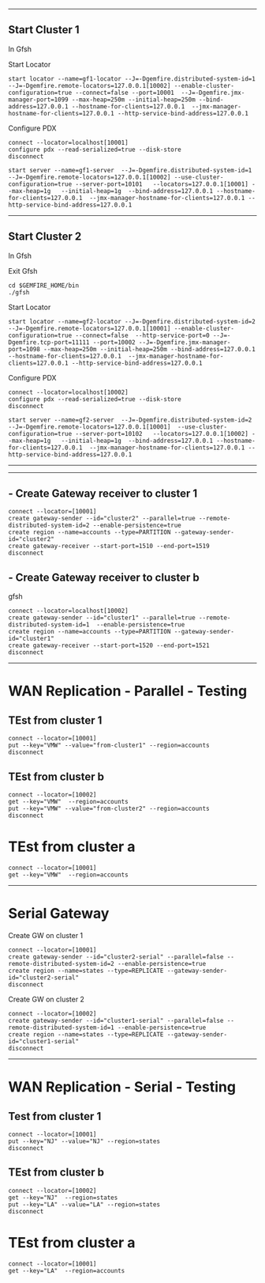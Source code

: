 -------------------------------------
## Start Cluster 1
In Gfsh

Start Locator
```shell
start locator --name=gf1-locator --J=-Dgemfire.distributed-system-id=1    --J=-Dgemfire.remote-locators=127.0.0.1[10002] --enable-cluster-configuration=true --connect=false --port=10001  --J=-Dgemfire.jmx-manager-port=1099 --max-heap=250m --initial-heap=250m --bind-address=127.0.0.1 --hostname-for-clients=127.0.0.1  --jmx-manager-hostname-for-clients=127.0.0.1 --http-service-bind-address=127.0.0.1
```
Configure PDX

```shell
connect --locator=localhost[10001]
configure pdx --read-serialized=true --disk-store
disconnect
```

```shell
start server --name=gf1-server  --J=-Dgemfire.distributed-system-id=1   --J=-Dgemfire.remote-locators=127.0.0.1[10002] --use-cluster-configuration=true --server-port=10101   --locators=127.0.0.1[10001] --max-heap=1g   --initial-heap=1g  --bind-address=127.0.0.1 --hostname-for-clients=127.0.0.1  --jmx-manager-hostname-for-clients=127.0.0.1 --http-service-bind-address=127.0.0.1
```


-------------------------------------
## Start Cluster 2
In Gfsh

Exit Gfsh

```shell
cd $GEMFIRE_HOME/bin
./gfsh
```

Start Locator
```shell
start locator --name=gf2-locator --J=-Dgemfire.distributed-system-id=2   --J=-Dgemfire.remote-locators=127.0.0.1[10001] --enable-cluster-configuration=true --connect=false  --http-service-port=0 --J=-Dgemfire.tcp-port=11111 --port=10002 --J=-Dgemfire.jmx-manager-port=1098 --max-heap=250m --initial-heap=250m --bind-address=127.0.0.1 --hostname-for-clients=127.0.0.1  --jmx-manager-hostname-for-clients=127.0.0.1 --http-service-bind-address=127.0.0.1 
```
Configure PDX

```shell
connect --locator=localhost[10002]
configure pdx --read-serialized=true --disk-store
disconnect
```

```shell
start server --name=gf2-server  --J=-Dgemfire.distributed-system-id=2  --J=-Dgemfire.remote-locators=127.0.0.1[10001]  --use-cluster-configuration=true --server-port=10102   --locators=127.0.0.1[10002] --max-heap=1g   --initial-heap=1g  --bind-address=127.0.0.1 --hostname-for-clients=127.0.0.1  --jmx-manager-hostname-for-clients=127.0.0.1 --http-service-bind-address=127.0.0.1
```

--------
--------------------


## - Create Gateway receiver to cluster 1

```shell
connect --locator=[10001]
create gateway-sender --id="cluster2" --parallel=true --remote-distributed-system-id=2 --enable-persistence=true 
create region --name=accounts --type=PARTITION --gateway-sender-id="cluster2"
create gateway-receiver --start-port=1510 --end-port=1519
disconnect
```


## - Create Gateway receiver to cluster b


gfsh

```shell
connect --locator=localhost[10002]
create gateway-sender --id="cluster1" --parallel=true --remote-distributed-system-id=1  --enable-persistence=true
create region --name=accounts --type=PARTITION --gateway-sender-id="cluster1"
create gateway-receiver --start-port=1520 --end-port=1521
disconnect
```

------------------------------------------
# WAN Replication - Parallel - Testing

## TEst from cluster 1


```shell
connect --locator=[10001]
put --key="VMW" --value="from-cluster1" --region=accounts
disconnect
```



## TEst from cluster b

```shell
connect --locator=[10002]
get --key="VMW"  --region=accounts
put --key="VMW" --value="from-cluster2" --region=accounts
disconnect
```

# TEst from cluster a
```shell
connect --locator=[10001]
get --key="VMW"  --region=accounts
```

-------------------

# Serial Gateway

Create GW on cluster 1

```shell
connect --locator=[10001]
create gateway-sender --id="cluster2-serial" --parallel=false --remote-distributed-system-id=2 --enable-persistence=true
create region --name=states --type=REPLICATE --gateway-sender-id="cluster2-serial"
disconnect
```


Create GW on cluster 2

```shell
connect --locator=[10002]
create gateway-sender --id="cluster1-serial" --parallel=false --remote-distributed-system-id=1 --enable-persistence=true
create region --name=states --type=REPLICATE --gateway-sender-id="cluster1-serial"
disconnect
```
------------------------------------
# WAN Replication - Serial - Testing

## Test from cluster 1


```shell
connect --locator=[10001]
put --key="NJ" --value="NJ" --region=states
disconnect
```



## TEst from cluster b

```shell
connect --locator=[10002]
get --key="NJ"  --region=states
put --key="LA" --value="LA" --region=states
disconnect
```

# TEst from cluster a
```shell
connect --locator=[10001]
get --key="LA"  --region=accounts
```